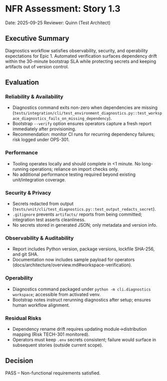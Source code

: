 # NFR Assessment: Story 1.3

Date: 2025-09-25
Reviewer: Quinn (Test Architect)

## Executive Summary
Diagnostics workflow satisfies observability, security, and operability expectations for Epic 1. Automated verification surfaces dependency drift within the 30-minute bootstrap SLA while protecting secrets and keeping artifacts out of version control.

## Evaluation

### Reliability & Availability
- Diagnostics command exits non-zero when dependencies are missing (`tests/integration/cli/test_environment_diagnostics.py::test_workspace_diagnostics_fails_on_missing_dependency`).
- Bootstrap `--verify` option ensures operators capture a fresh report immediately after provisioning.
- Recommendation: monitor CI runs for recurring dependency failures; risk logged under OPS-301.

### Performance
- Tooling operates locally and should complete in <1 minute. No long-running operations; reliance on import checks only.
- No additional performance testing required beyond existing unit/integration coverage.

### Security & Privacy
- Secrets redacted from output (`tests/unit/cli/test_diagnostics.py::test_output_redacts_secret`).
- `.gitignore` prevents `artifacts/` reports from being committed; integration test asserts cleanliness.
- No secrets stored in generated JSON; only metadata and version info.

### Observability & Auditability
- Report includes Python version, package versions, lockfile SHA-256, and git SHA.
- Documentation now includes sample payload for operators (docs/architecture/overview.md#workspace-verification).

### Operability
- Diagnostics command packaged under `python -m cli.diagnostics workspace`; accessible from activated venv.
- Bootstrap notes instruct rerunning diagnostics after setup; ensures human workflow alignment.

### Residual Risks
- Dependency rename drift requires updating module→distribution mapping (Risk TECH-301 monitored).
- Operators must keep `.env` secrets consistent; failure would surface in subsequent stories (outside current scope).

## Decision
PASS – Non-functional requirements satisfied.
